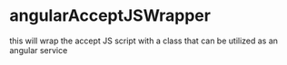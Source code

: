 # angularAcceptJSWrapper
this will wrap the accept JS script with a class that can be utilized as an angular service

